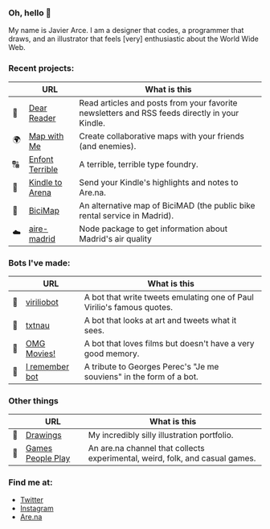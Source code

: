 ### Oh, hello 👋

My name is Javier Arce. I am a designer that codes, a programmer that draws, and an illustrator that feels [very] enthusiastic about the World Wide Web.

### Recent projects:

|  | URL | What is this
-------- | ------ | ------
📖 | [Dear Reader](https://github.com/javierarce/dear-reader) | Read articles and posts from your favorite newsletters and RSS feeds directly in your Kindle.
🌍 | [Map with Me](https://mapwithme.world) | Create collaborative maps with your friends (and enemies).
🔠 | [Enfont Terrible](https://enfont.javierarce.com) | A terrible, terrible type foundry.
📖 | [Kindle to Arena](https://arena.javierarce.com) | Send your Kindle's highlights and notes to Are.na.
🚴 | [BiciMap](https://bicimap.javierarce.com) | An alternative map of BiciMAD (the public bike rental service in Madrid).
☁️ | [aire-madrid](https://github.com/javierarce/aire-madrid) | Node package to get information about Madrid's air quality

### Bots I've made:

|  | URL | What is this
-------- | ------ | ------
🤖 | [viriliobot](https://twitter.com/viriliobot) | A bot that write tweets emulating one of Paul Virilio's famous quotes.
🤖 | [txtnau](https://twitter.com/txtnau) | A bot that looks at art and tweets what it sees.
🤖 | [OMG Movies!](https://twitter.com/omg_movies) | A bot that loves films but doesn't have a very good memory.
🤖 | [I remember bot](https://twitter.com/irememberbot) | A tribute to Georges Perec's "Je me souviens" in the form of a bot.

### Other things

|  | URL | What is this
-------- | ------ | ------
🎨 | [Drawings](https://drawings.javierarce.com) | My incredibly silly illustration portfolio.
🎲 | [Games People Play](https://www.are.na/javier/games-people-play) | An are.na channel that collects experimental, weird, folk, and casual games.

### Find me at:

- [Twitter](https://twitter.com/javier)
- [Instagram](https://instagram.com/javier)  
- [Are.na](https://are.na/javier)

